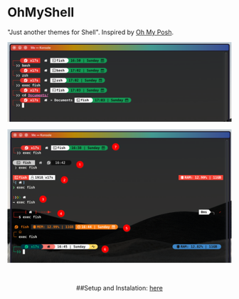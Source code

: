 # OhMyShell

"Just another themes for Shell".  Inspired by [Oh My Posh](https://github.com/jandedobbeleer/oh-my-posh).

<div align="center"> 

![SE](https://github.com/deka1918/OhMyShell/blob/main/SE.png?raw=true)

![tested fedora](https://github.com/deka1918/OhMyShell/blob/main/tested%20fedora.png?raw=true)

<br>

##Setup and Instalation: [here](https://telegra.ph/Getting-fun-with-oh-my-posh-on-linux-11-08)

</div>

